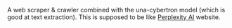 A web scraper & crawler combined with the una-cybertron model (which is good at text extraction). 
This is supposed to be like [Perplexity AI](https://www.perplexity.ai/) website.
